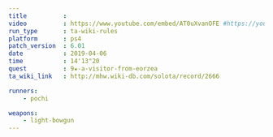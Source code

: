 ```yaml
---
title          :
video          : https://www.youtube.com/embed/AT0uXvanOFE #https://youtu.be/AT0uXvanOFE
run_type       : ta-wiki-rules
platform       : ps4
patch_version  : 6.01
date           : 2019-04-06
time           : 14'13"20
quest          : 9★-a-visitor-from-eorzea
ta_wiki_link   : http://mhw.wiki-db.com/solota/record/2666

runners:
    - pochi

weapons:
    - light-bowgun
---
```

